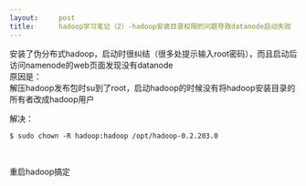 ```yaml
---
layout:     post
title:      hadoop学习笔记（2）-hadoop安装目录权限的问题导致datanode启动失败
---
```

<div id="article_content" class="article_content clearfix csdn-tracking-statistics" data-pid="blog" data-mod="popu_307" data-dsm="post">
								            <link rel="stylesheet" href="https://csdnimg.cn/release/phoenix/template/css/ck_htmledit_views-f76675cdea.css">
						<div class="htmledit_views" id="content_views">
                
安装了伪分布式hadoop，启动时很纠结（很多处提示输入root密码），而且启动后访问namenode的web页面发现没有datanode<br>
原因是：<br>
解压hadoop发布包时su到了root，启动hadoop的时候没有将hadoop安装目录的所有者改成hadoop用户<br><p>解决：</p>
<p></p>
<pre><code class="language-html">$ sudo chown -R hadoop:hadoop /opt/hadoop-0.2.203.0</code></pre><br><p></p>
<p>重启hadoop搞定</p>
            </div>
                </div>
